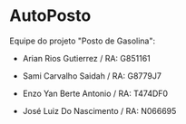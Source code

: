 # AutoPosto

Equipe do projeto "Posto de Gasolina":

- Arian Rios Gutierrez / RA: G851161

- Sami Carvalho Saidah / RA: G8779J7

- Enzo Yan Berte Antonio / RA: T474DF0

- José Luiz Do Nascimento / RA: N066695

